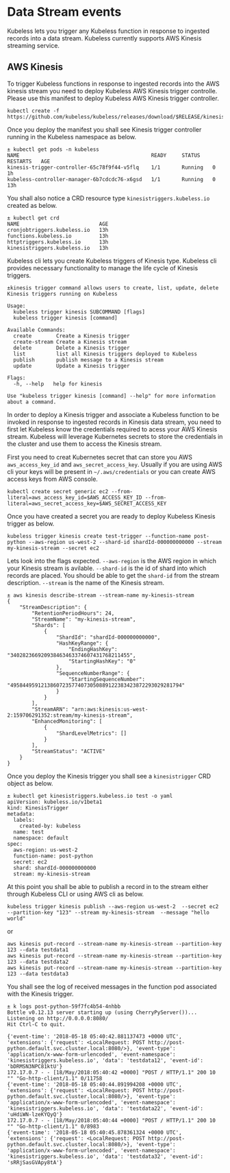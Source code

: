 # Data Stream events

Kubeless lets you trigger any Kubeless function in response to ingested records into a data stream. Kubeless currently supports AWS Kinesis streaming service.

## AWS Kinesis

To trigger Kubeless functions in response to ingested records into the AWS kinesis stream you need to deploy Kubeless AWS Kinesis trigger controlle. Please use this manifest to deploy Kubeless AWS Kinesis trigger controller.

```
kubectl create -f https://github.com/kubeless/kubeless/releases/download/$RELEASE/kinesis-$RELEASE.yaml
```

Once you deploy the manifest you shall see Kinesis trigger controller running in the Kubeless namespace as below.

```console
± kubectl get pods -n kubeless
NAME                                           READY     STATUS    RESTARTS   AGE
kinesis-trigger-controller-65c78f9f44-v5flq    1/1       Running   0          1h
kubeless-controller-manager-6b7cdcdc76-x6gsd   1/1       Running   0          13h
```

You shall also notice a CRD resource type `kinesistriggers.kubeless.io` created as below.
```console
± kubectl get crd
NAME                          AGE
cronjobtriggers.kubeless.io   13h
functions.kubeless.io         13h
httptriggers.kubeless.io      13h
kinesistriggers.kubeless.io   13h
```

Kubeless cli lets you create Kubeless triggers of Kinesis type. Kubeless cli provides necessary functionality to manage the life cycle of Kinesis triggers.

```console
±kinesis trigger command allows users to create, list, update, delete Kinesis triggers running on Kubeless

Usage:
  kubeless trigger kinesis SUBCOMMAND [flags]
  kubeless trigger kinesis [command]

Available Commands:
  create        Create a Kinesis trigger
  create-stream Create a Kinesis stream
  delete        Delete a Kinesis trigger
  list          list all Kinesis triggers deployed to Kubeless
  publish       publish message to a Kinesis stream
  update        Update a Kinesis trigger

Flags:
  -h, --help   help for kinesis

Use "kubeless trigger kinesis [command] --help" for more information about a command.
```

In order to deploy a Kinesis trigger and associate a Kubeless function to be invoked in response to ingested records in Kinesis data stream, you need to first let Kubeless know the credentials required to acess your AWS Kinesis stream. Kubeless will leverage Kubernetes secrets to store the credentials in the cluster and use them to access the Kinesis stream.

First you need to creat Kubernetes secret that can store you AWS `aws_access_key_id` and `aws_secret_access_key`. Usually if you are using AWS cli your keys will be present in `~/.aws/credentials` or you can create AWS access keys from AWS console.

```console
kubectl create secret generic ec2 --from-literal=aws_access_key_id=$AWS_ACCESS_KEY_ID --from-literal=aws_secret_access_key=$AWS_SECRET_ACCESS_KEY
```

Once you have created a secret you are ready to deploy Kubeless Kinesis trigger as below.

```console
kubeless trigger kinesis create test-trigger --function-name post-python --aws-region us-west-2 --shard-id shardId-000000000000 --stream my-kinesis-stream --secret ec2
```

Lets look into the flags expected. `--aws-region` is the AWS region in which your Kinesis stream is avilable. `--shard-id` is the id of shard into which records are placed. You should be able to get the `shard-id` from the stream description. `--stream` is the name of the Kinesis stream.

```console
± aws kinesis describe-stream --stream-name my-kinesis-stream
{
    "StreamDescription": {
        "RetentionPeriodHours": 24,
        "StreamName": "my-kinesis-stream",
        "Shards": [
            {
                "ShardId": "shardId-000000000000",
                "HashKeyRange": {
                    "EndingHashKey": "340282366920938463463374607431768211455",
                    "StartingHashKey": "0"
                },
                "SequenceNumberRange": {
                    "StartingSequenceNumber": "49584495912138607235774073050889122383423872293029281794"
                }
            }
        ],
        "StreamARN": "arn:aws:kinesis:us-west-2:159706291352:stream/my-kinesis-stream",
        "EnhancedMonitoring": [
            {
                "ShardLevelMetrics": []
            }
        ],
        "StreamStatus": "ACTIVE"
    }
}
```

Once you deploy the Kinesis trigger you shall see a `kinesistrigger` CRD object as below.

```console
± kubectl get kinesistriggers.kubeless.io test -o yaml
apiVersion: kubeless.io/v1beta1
kind: KinesisTrigger
metadata:
  labels:
    created-by: kubeless
  name: test
  namespace: default
spec:
  aws-region: us-west-2
  function-name: post-python
  secret: ec2
  shard: shardId-000000000000
  stream: my-kinesis-stream
```

At this point you shall be able to publish a record in to the stream either through Kubeless CLI or using AWS cli as below.

```console
kubeless trigger kinesis publish --aws-region us-west-2  --secret ec2 --partition-key "123" --stream my-kinesis-stream  --message "hello world"
```

or

```console
aws kinesis put-record --stream-name my-kinesis-stream --partition-key 123 --data testdata1
aws kinesis put-record --stream-name my-kinesis-stream --partition-key 123 --data testdata2
aws kinesis put-record --stream-name my-kinesis-stream --partition-key 123 --data testdata3
```

You shall see the log of received messages in the function pod associated with the Kinesis trigger.

```console
± k logs post-python-59f7fc4b54-4nhbb
Bottle v0.12.13 server starting up (using CherryPyServer())...
Listening on http://0.0.0.0:8080/
Hit Ctrl-C to quit.

{'event-time': '2018-05-18 05:40:42.881137473 +0000 UTC', 'extensions': {'request': <LocalRequest: POST http://post-python.default.svc.cluster.local:8080/>}, 'event-type': 'application/x-www-form-urlencoded', 'event-namespace': 'kinesistriggers.kubeless.io', 'data': 'testdata12', 'event-id': 'bDRMSN3NPC81ktU'}
172.17.0.7 - - [18/May/2018:05:40:42 +0000] "POST / HTTP/1.1" 200 10 "" "Go-http-client/1.1" 0/11758
{'event-time': '2018-05-18 05:40:44.891994208 +0000 UTC', 'extensions': {'request': <LocalRequest: POST http://post-python.default.svc.cluster.local:8080/>}, 'event-type': 'application/x-www-form-urlencoded', 'event-namespace': 'kinesistriggers.kubeless.io', 'data': 'testdata22', 'event-id': 'uHdiWN-lzeKYQyQ'}
172.17.0.7 - - [18/May/2018:05:40:44 +0000] "POST / HTTP/1.1" 200 10 "" "Go-http-client/1.1" 0/8983
{'event-time': '2018-05-18 05:40:45.878361324 +0000 UTC', 'extensions': {'request': <LocalRequest: POST http://post-python.default.svc.cluster.local:8080/>}, 'event-type': 'application/x-www-form-urlencoded', 'event-namespace': 'kinesistriggers.kubeless.io', 'data': 'testdata32', 'event-id': 'sRRjSasGVApy8tA'}
```